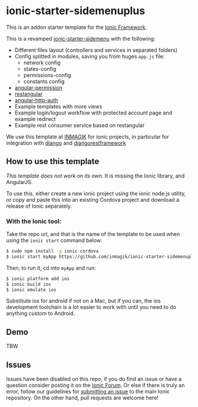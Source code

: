 # ionic-starter-sidemenuplus

This is an addon starter template for the [Ionic Framework](http://ionicframework.com/).

This is a revamped [ionic-starter-sidemenu](https://github.com/driftyco/ionic-starter-sidemenu) with the following:

* Different files layout (controllers and services in separated folders)
* Config splitted in modules, saving you from huges `app.js` file:
    * network config
    * states-config
    * permissions-config 
    * constants config
* [angular-permission](https://github.com/Narzerus/angular-permission)
* [restangular](https://github.com/mgonto/restangular)
* [angular-http-auth](https://github.com/witoldsz/angular-http-auth)
* Example templates with more views
* Example login/logout workflow with protected account page and example redirect
* Example rest consumer service based on restangular

We use this template at [INMAGIK](http://www.inmagik.com) for ionic projects, in particular
for integration with [django](https://github.com/django/django) and [djangorestframework](https://github.com/tomchristie/django-rest-framework)

## How to use this template

*This template does not work on its own*. It is missing the Ionic library, and AngularJS.

To use this, either create a new ionic project using the ionic node.js utility, or copy and paste this into an existing Cordova project and download a release of Ionic separately.

### With the Ionic tool:

Take the repo url, and that is the name of the template to be used when using the `ionic start` command below:

```bash
$ sudo npm install -g ionic cordova
$ ionic start myApp https://github.com/inmagik/ionic-starter-sidemenuplus.git
```

Then, to run it, cd into `myApp` and run:

```bash
$ ionic platform add ios
$ ionic build ios
$ ionic emulate ios
```

Substitute ios for android if not on a Mac, but if you can, the ios development toolchain is a lot easier to work with until you need to do anything custom to Android.

## Demo
TBW

## Issues
Issues have been disabled on this repo, if you do find an issue or have a question consider posting it on the [Ionic Forum](http://forum.ionicframework.com/).  Or else if there is truly an error, follow our guidelines for [submitting an issue](http://ionicframework.com/contribute/#issues) to the main Ionic repository. On the other hand, pull requests are welcome here!